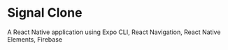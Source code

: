 # Signal Clone
A React Native application using Expo CLI, React Navigation, React Native Elements, Firebase
